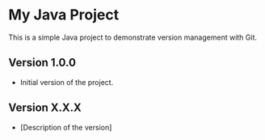 # My Java Project
This is a simple Java project to demonstrate version management with Git.

## Version 1.0.0
- Initial version of the project.

## Version X.X.X
- [Description of the version]